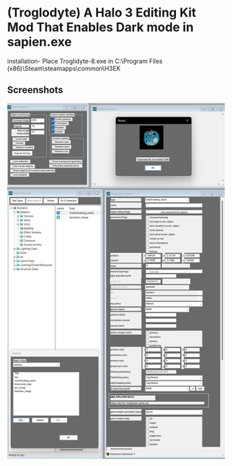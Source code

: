 # (Troglodyte) A Halo 3 Editing Kit Mod That Enables Dark mode in sapien.exe
installation-
Place Troglidyte-8.exe in C:\Program Files (x86)\Steam\steamapps\common\H3EK
## Screenshots
![Screenshot](https://github.com/jackrabbit72380/ho4kmmm/blob/master/Troglodyte_Preview.jpg)
